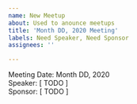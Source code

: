 ```yaml
---
name: New Meetup 
about: Used to anounce meetups
title: 'Month DD, 2020 Meeting'
labels: Need Speaker, Need Sponsor
assignees: ''

---
```


Meeting Date: Month DD, 2020  
Speaker: [ TODO ]  
Sponsor: [ TODO ]
